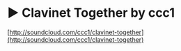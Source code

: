 <!--
id: 3336091758
link: http://tumblr.atmos.org/post/3336091758/clavinet-together-by-ccc1
slug: clavinet-together-by-ccc1
date: Wed Feb 16 2011 17:15:15 GMT-0800 (PST)
publish: 2011-02-016
tags: 
title: ▶ Clavinet Together by ccc1
-->


▶ Clavinet Together by ccc1
===========================

[http://soundcloud.com/ccc1/clavinet-together](http://soundcloud.com/ccc1/clavinet-together)

